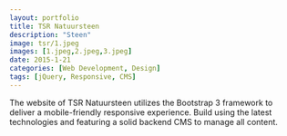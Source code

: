 ```yaml
---
layout: portfolio
title: TSR Natuursteen
description: "Steen"
image: tsr/1.jpeg
images: [1.jpeg,2.jpeg,3.jpeg]
date: 2015-1-21
categories: [Web Development, Design]
tags: [jQuery, Responsive, CMS]
---
```

The website of TSR Natuursteen utilizes the Bootstrap 3 framework to deliver a mobile-friendly responsive experience. Build using the latest technologies
 and featuring a solid backend CMS to manage all content. 
